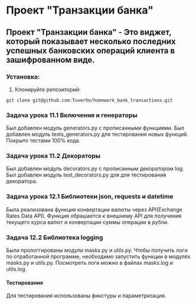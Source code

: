 # Проект "Транзакции банка"

## Проект "Транзакции банка" - Это виджет, который показывает несколько последних успешных банковских операций клиента в зашифрованном виде.

### Установка:

1. Клонируйте репозиторий:
```
git clone git@github.com:TuverOn/homework_bank_transactions.git
```

### Задача урока 11.1 Включения и генераторы
Был добавлен модуль generators.py с прописанными функциями.
Был добавлен модуль tests_generators.py для тестирования новых функций. Покрыто тестами 100% кода.

### Задача урока 11.2 Декораторы
Был добавлен модуль decorators.py с прописанным декоратором log.
Был добавлен модуль test_decorators.py для для тестирования декоратора.

### Задача урока 12.1 Библиотеки json, requests и datetime
Была реализована функция конвертации валюты через API(Exchange Rates Data API).
Функция обрашается к внешнему API для получения текущего курса валют и конвертации суммы операции в рубли.

### Задача 12.2 Библиотека logging
Были прологгированы модули masks.py и utils.py.
Чтобы получить логи по отработанной программе, необходимо запустить функции в модулях masks.py и utils.py.
Посмотреть логи можно в файлах masks.log и utils.log.

#### Тестирование
Для тестирования использованы фикстуры и параметризация.
